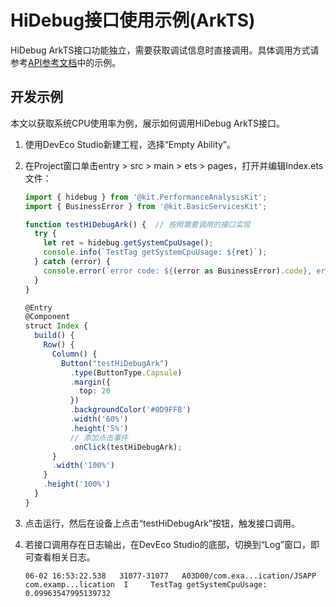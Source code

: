 # HiDebug接口使用示例(ArkTS)

<!--Kit: Performance Analysis Kit-->
<!--Subsystem: HiviewDFX-->
<!--Owner: @hello_harmony; @yu_haoqiaida-->
<!--Designer: @kutcherzhou1-->
<!--Tester: @gcw_KuLfPSbe-->
<!--Adviser: @foryourself-->

HiDebug ArkTS接口功能独立，需要获取调试信息时直接调用。具体调用方式请参考[API参考文档](../reference/apis-performance-analysis-kit/js-apis-hidebug.md)中的示例。

## 开发示例

本文以获取系统CPU使用率为例，展示如何调用HiDebug ArkTS接口。

1. 使用DevEco Studio新建工程，选择“Empty Ability”。

2. 在Project窗口单击entry > src > main > ets > pages，打开并编辑Index.ets文件：

   ```typescript
   import { hidebug } from '@kit.PerformanceAnalysisKit';
   import { BusinessError } from '@kit.BasicServicesKit';
   
   function testHiDebugArk() {  // 按照需要调用的接口实现
     try {
       let ret = hidebug.getSystemCpuUsage();
       console.info(`TestTag getSystemCpuUsage: ${ret}`);
     } catch (error) {
       console.error(`error code: ${(error as BusinessError).code}, error msg: ${(error as BusinessError).message}`);
     } 
   }
   
   @Entry
   @Component
   struct Index {
     build() {
       Row() {
         Column() {
           Button("testHiDebugArk")
             .type(ButtonType.Capsule)
             .margin({
               top: 20
             })
             .backgroundColor('#0D9FFB')
             .width('60%')
             .height('5%')
             // 添加点击事件
             .onClick(testHiDebugArk);
         }
         .width('100%')
       }
       .height('100%')
     }
   }
   ```

3. 点击运行，然后在设备上点击“testHiDebugArk”按钮，触发接口调用。

4. 若接口调用存在日志输出，在DevEco Studio的底部，切换到“Log”窗口，即可查看相关日志。

   ```Text
   06-02 16:53:22.538   31077-31077   A03D00/com.exa...ication/JSAPP  com.examp...lication  I     TestTag getSystemCpuUsage: 0.09963547995139732
   ```
